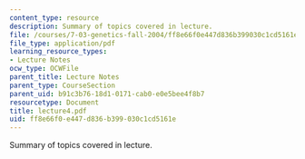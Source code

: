 ```yaml
---
content_type: resource
description: Summary of topics covered in lecture.
file: /courses/7-03-genetics-fall-2004/ff8e66f0e447d836b399030c1cd5161e_lecture4.pdf
file_type: application/pdf
learning_resource_types:
- Lecture Notes
ocw_type: OCWFile
parent_title: Lecture Notes
parent_type: CourseSection
parent_uid: b91c3b76-18d1-0171-cab0-e0e5bee4f8b7
resourcetype: Document
title: lecture4.pdf
uid: ff8e66f0-e447-d836-b399-030c1cd5161e
---
```

Summary of topics covered in lecture.

